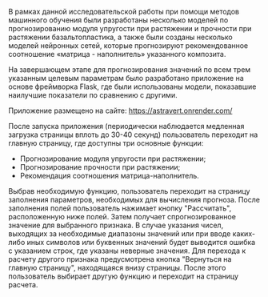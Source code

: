 В рамках данной исследовательской работы при помощи методов машинного обучения были разработаны несколько моделей по прогнозированию модуля упругости при растяжении и прочности при растяжении базальтопластика, а также были созданы несколько моделей нейронных сетей, которые прогнозируют рекомендованное соотношение «матрица - наполнитель» указанного композита.

На завершающем этапе для прогнозирования значений по всем трем указанным целевым параметрам было разработано приложение на основе фреймворка Flask, где были использованы модели, показавшие наилучшие показатели по сравнению с другими.

Приложение размещено на сайте: https://astravert.onrender.com/

После запуска приложения (периодически наблюдается медленная загрузка страницы вплоть до 30-40 секунд) пользователь переходит на главную страницу, где доступны три основные функции:
- Прогнозирование модуля упругости при растяжении;
- Прогнозирование прочности при растяжении;
- Рекомендация соотношения матрица-наполнитель.

Выбрав необходимую функцию, пользователь переходит на страницу заполнения параметров, необходимых для вычисления прогноза. После заполнения полей пользователь нажимает кнопку "Рассчитать", расположенную ниже полей. Затем получает спрогнозированное значение для выбранного признака. 
В случае указания чисел, выходящих за необходимые диапазоны значений или при вводе каких-либо иных символов или буквенных значений будет выводится ошибка с указанием строк, где указаны неверные значения.
Для перехода к расчету другого признака предусмотрена кнопка "Вернуться на главную страницу", находящаяся внизу страницы. После этого пользователь выбирает другую функцию и переходит на страницу расчета.
